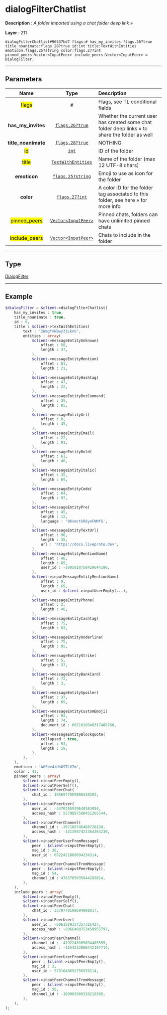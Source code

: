 # dialogFilterChatlist

**Description** : *A folder imported using a chat folder deep link »*

**Layer** : 211

```tl
dialogFilterChatlist#96537bd7 flags:# has_my_invites:flags.26?true title_noanimate:flags.28?true id:int title:TextWithEntities emoticon:flags.25?string color:flags.27?int pinned_peers:Vector<InputPeer> include_peers:Vector<InputPeer> = DialogFilter;
```

---

## Parameters

| Name | Type | Description |
| :---: | :---: | :--- |
| <mark>flags</mark> | [`#`](type/#) | Flags, see TL conditional fields |
| **has_my_invites** | [`flags.26?true`](type/true) | Whether the current user has created some chat folder deep links » to share the folder as well |
| **title_noanimate** | [`flags.28?true`](type/true) | NOTHING |
| <mark>id</mark> | [`int`](type/int) | ID of the folder |
| <mark>title</mark> | [`TextWithEntities`](type/TextWithEntities) | Name of the folder (max 12 UTF-8 chars) |
| **emoticon** | [`flags.25?string`](type/string) | Emoji to use as icon for the folder |
| **color** | [`flags.27?int`](type/int) | A color ID for the folder tag associated to this folder, see here » for more info |
| <mark>pinned_peers</mark> | [`Vector<InputPeer>`](type/InputPeer) | Pinned chats, folders can have unlimited pinned chats |
| <mark>include_peers</mark> | [`Vector<InputPeer>`](type/InputPeer) | Chats to include in the folder |

---

## Type

[DialogFilter](type/DialogFilter)

---

## Example

```php
$dialogFilter = $client->dialogFilterChatlist(
	has_my_invites : true,
	title_noanimate : true,
	id : 6,
	title : $client->textWithEntities(
		text : '2WmgfvNBwy3jLknG',
		entities : array(
			$client->messageEntityUnknown(
				offset : 58,
				length : 37,
			),
			$client->messageEntityMention(
				offset : 81,
				length : 21,
			),
			$client->messageEntityHashtag(
				offset : 47,
				length : 22,
			),
			$client->messageEntityBotCommand(
				offset : 35,
				length : 85,
			),
			$client->messageEntityUrl(
				offset : 0,
				length : 45,
			),
			$client->messageEntityEmail(
				offset : 22,
				length : 91,
			),
			$client->messageEntityBold(
				offset : 61,
				length : 40,
			),
			$client->messageEntityItalic(
				offset : 35,
				length : 69,
			),
			$client->messageEntityCode(
				offset : 84,
				length : 97,
			),
			$client->messageEntityPre(
				offset : 45,
				length : 12,
				language : '0KxmctkR8yeFNMfG',
			),
			$client->messageEntityTextUrl(
				offset : 96,
				length : 38,
				url : 'https://docs.liveproto.dev',
			),
			$client->messageEntityMentionName(
				offset : 40,
				length : 85,
				user_id : -2005818758429644198,
			),
			$client->inputMessageEntityMentionName(
				offset : 9,
				length : 69,
				user_id : $client->inputUserEmpty(...),
			),
			$client->messageEntityPhone(
				offset : 2,
				length : 46,
			),
			$client->messageEntityCashtag(
				offset : 75,
				length : 83,
			),
			$client->messageEntityUnderline(
				offset : 75,
				length : 95,
			),
			$client->messageEntityStrike(
				offset : 5,
				length : 37,
			),
			$client->messageEntityBankCard(
				offset : 72,
				length : 3,
			),
			$client->messageEntitySpoiler(
				offset : 37,
				length : 69,
			),
			$client->messageEntityCustomEmoji(
				offset : 93,
				length : 74,
				document_id : 6621810940317408768,
			),
			$client->messageEntityBlockquote(
				collapsed : true,
				offset : 93,
				length : 19,
			),
		),
	),
	emoticon : 'AGSbv4iUhO9TLV7m',
	color : 41,
	pinned_peers : array(
		$client->inputPeerEmpty(),
		$client->inputPeerSelf(),
		$client->inputPeerChat(
			chat_id : 1856977509886530203,
		),
		$client->inputPeerUser(
			user_id : -4470255939648163954,
			access_hash : 5579897580451265544,
		),
		$client->inputPeerChannel(
			channel_id : -367168746488728188,
			access_hash : -1413987421364364230,
		),
		$client->inputPeerUserFromMessage(
			peer : $client->inputPeerEmpty(),
			msg_id : 38,
			user_id : 6522421868694234314,
		),
		$client->inputPeerChannelFromMessage(
			peer : $client->inputPeerEmpty(),
			msg_id : 54,
			channel_id : 4783705035844289814,
		),
	),
	include_peers : array(
		$client->inputPeerEmpty(),
		$client->inputPeerSelf(),
		$client->inputPeerChat(
			chat_id : 3579770198694900817,
		),
		$client->inputPeerUser(
			user_id : -6061529337357321427,
			access_hash : -5066400753458955797,
		),
		$client->inputPeerChannel(
			channel_id : -4192243965094403555,
			access_hash : -1554232886442197714,
		),
		$client->inputPeerUserFromMessage(
			peer : $client->inputPeerEmpty(),
			msg_id : 3,
			user_id : 5731648692756978114,
		),
		$client->inputPeerChannelFromMessage(
			peer : $client->inputPeerEmpty(),
			msg_id : 50,
			channel_id : -109983980320218388,
		),
	),
);
```